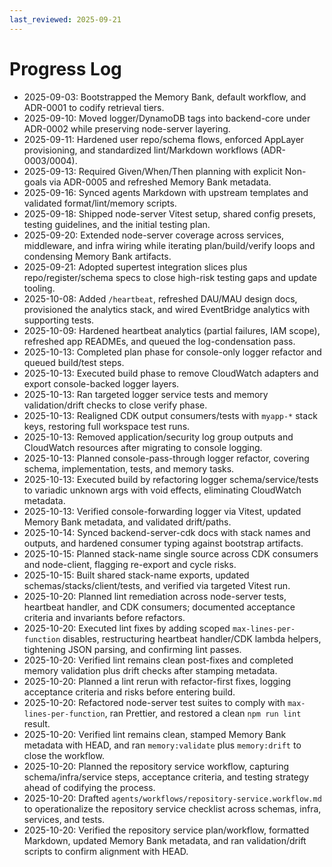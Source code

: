 ```yaml
---
last_reviewed: 2025-09-21
---
```


# Progress Log

- 2025-09-03: Bootstrapped the Memory Bank, default workflow, and ADR-0001 to codify retrieval tiers.
- 2025-09-10: Moved logger/DynamoDB tags into backend-core under ADR-0002 while preserving node-server layering.
- 2025-09-11: Hardened user repo/schema flows, enforced AppLayer provisioning, and standardized lint/Markdown workflows (ADR-0003/0004).
- 2025-09-13: Required Given/When/Then planning with explicit Non-goals via ADR-0005 and refreshed Memory Bank metadata.
- 2025-09-16: Synced agents Markdown with upstream templates and validated format/lint/memory scripts.
- 2025-09-18: Shipped node-server Vitest setup, shared config presets, testing guidelines, and the initial testing plan.
- 2025-09-20: Extended node-server coverage across services, middleware, and infra wiring while iterating plan/build/verify loops and condensing Memory Bank artifacts.
- 2025-09-21: Adopted supertest integration slices plus repo/register/schema specs to close high-risk testing gaps and update tooling.
- 2025-10-08: Added `/heartbeat`, refreshed DAU/MAU design docs, provisioned the analytics stack, and wired EventBridge analytics with supporting tests.
- 2025-10-09: Hardened heartbeat analytics (partial failures, IAM scope), refreshed app READMEs, and queued the log-condensation pass.
- 2025-10-13: Completed plan phase for console-only logger refactor and queued build/test steps.
- 2025-10-13: Executed build phase to remove CloudWatch adapters and export console-backed logger layers.
- 2025-10-13: Ran targeted logger service tests and memory validation/drift checks to close verify phase.
- 2025-10-13: Realigned CDK output consumers/tests with `myapp-*` stack keys, restoring full workspace test runs.
- 2025-10-13: Removed application/security log group outputs and CloudWatch resources after migrating to console logging.
- 2025-10-13: Planned console-pass-through logger refactor, covering schema, implementation, tests, and memory tasks.
- 2025-10-13: Executed build by refactoring logger schema/service/tests to variadic unknown args with void effects, eliminating CloudWatch metadata.
- 2025-10-13: Verified console-forwarding logger via Vitest, updated Memory Bank metadata, and validated drift/paths.
- 2025-10-14: Synced backend-server-cdk docs with stack names and outputs, and hardened consumer typing against bootstrap artifacts.
- 2025-10-15: Planned stack-name single source across CDK consumers and node-client, flagging re-export and cycle risks.
- 2025-10-15: Built shared stack-name exports, updated schemas/stacks/client/tests, and verified via targeted Vitest run.
- 2025-10-20: Planned lint remediation across node-server tests, heartbeat handler, and CDK consumers; documented acceptance criteria and invariants before refactors.
- 2025-10-20: Executed lint fixes by adding scoped `max-lines-per-function` disables, restructuring heartbeat handler/CDK lambda helpers, tightening JSON parsing, and confirming lint passes.
- 2025-10-20: Verified lint remains clean post-fixes and completed memory validation plus drift checks after stamping metadata.
- 2025-10-20: Planned a lint rerun with refactor-first fixes, logging acceptance criteria and risks before entering build.
- 2025-10-20: Refactored node-server test suites to comply with `max-lines-per-function`, ran Prettier, and restored a clean `npm run lint` result.
- 2025-10-20: Verified lint remains clean, stamped Memory Bank metadata with HEAD, and ran `memory:validate` plus `memory:drift` to close the workflow.
- 2025-10-20: Planned the repository service workflow, capturing schema/infra/service steps, acceptance criteria, and testing strategy ahead of codifying the process.
- 2025-10-20: Drafted `agents/workflows/repository-service.workflow.md` to operationalize the repository service checklist across schemas, infra, services, and tests.
- 2025-10-20: Verified the repository service plan/workflow, formatted Markdown, updated Memory Bank metadata, and ran validation/drift scripts to confirm alignment with HEAD.
